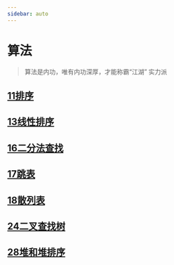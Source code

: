 ```yaml
---
sidebar: auto
---
```

# 算法
> 算法是内功，唯有内功深厚，才能称霸“江湖” 实力派

## [11排序](./11排序/)

## [13线性排序](./13线性排序/)

## [16二分法查找](./16二分法查找/)

## [17跳表](./17跳表/)

## [18散列表](./18散列表/)

## [24二叉查找树](./24二叉查找树/)

## [28堆和堆排序](./28堆和堆排序/)
